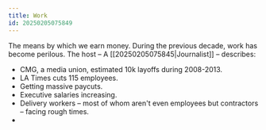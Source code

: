 ```yaml
---
title: Work
id: 20250205075849
---
```

The means by which we earn money. During the previous decade, work has become perilous. The host – A [[20250205075845|Journalist]] – describes:
- CMG, a media union, estimated 10k layoffs during 2008-2013.
- LA Times cuts 115 employees.
- Getting massive paycuts. 
- Executive salaries increasing.
- Delivery workers – most of whom aren't even employees but contractors – facing rough times.
-